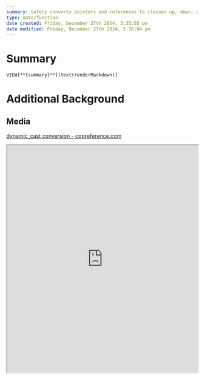 ```yaml
---
summary: Safely converts pointers and references to classes up, down, and sideways along the inheritance hierarchy.
type: note/function
date created: Friday, December 27th 2024, 5:35:05 pm
date modified: Friday, December 27th 2024, 5:36:04 pm
---
```

# Summary
`VIEW[**{summary}**][text(renderMarkdown)]`

# Additional Background
## Media
[dynamic\_cast conversion - cppreference.com](https://en.cppreference.com/w/cpp/language/dynamic_cast)
<iframe src="https://en.cppreference.com/w/cpp/language/dynamic_cast" style="width: 100%; height: 600px;"></iframe>